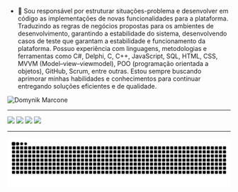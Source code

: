 - 💬  Sou responsável por estruturar situações-problema e desenvolver em código as implementações de novas funcionalidades para a plataforma. Traduzindo as regras de negócios propostas para os ambientes de desenvolvimento, garantindo a estabilidade do sistema, desenvolvendo casos de teste que garantam a estabilidade e funcionamento da plataforma. Possuo experiência com linguagens, metodologias e ferramentas como C#, Delphi, C, C++, JavaScript, SQL, HTML, CSS, MVVM (Model–view–viewmodel), POO (programação orientada a objetos), GitHub, Scrum, entre outras. Estou sempre buscando aprimorar minhas habilidades e conhecimentos para continuar entregando soluções eficientes e de qualidade. 

 
 ![Domynik Marcone](https://github-readme-stats.vercel.app/api?username=domynikmv057&count_private=true&show_icons=true&theme=radical)
 
  <hr />

  <div>
     <a href="https://www.linkedin.com/in/domynik-marcone-158b3315b" target="_blank"><img src="https://img.shields.io/badge/-LinkedIn-%230077B5?style=for-the-badge&logo=linkedin&logoColor=white" target="_blank"></a> 
    <a href = "mailto:domynikmv.057@gmail.com"><img src="https://img.shields.io/badge/Gmail-D14836?style=for-the-badge&logo=gmail&logoColor=white" target="_blank"></a>
    <a href="http://api.whatsapp.com/send?phone=+55 32 98457-5036" target="_blank"><img src="https://img.shields.io/badge/WhatsApp-25D366?style=for-the-badge&logo=whatsapp&logoColor=white" target="_blank"></a> 
    <a href="https://www.facebook.com/domynik.marcone" target="_blank"><img src="https://img.shields.io/badge/Facebook-1877F2?style=for-the-badge&logo=facebook&logoColor=white" target="_blank"></a> 
   
 <hr />

   
   ![Snake animation](https://github.com/domynikmv057/domynikmv057/blob/output/github-contribution-grid-snake.svg)
  </div>
  

  
  

